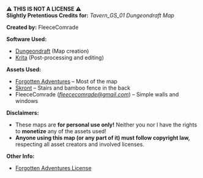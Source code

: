 ⚠️ **THIS IS NOT A LICENSE** ⚠️<br>
**Slightly Pretentious Credits for:** *Tavern_GS_01 Dungeondraft Map*

**Created by:** FleeceComrade

**Software Used:**
- [Dungeondraft](https://dungeondraft.net/) (Map creation)
- [Krita](https://krita.org/en/) (Post-processing and editing)

**Assets Used:**
- [Forgotten Adventures](https://www.forgotten-adventures.net/) – Most of the map
- [Skront](https://www.patreon.com/skront_stuff) – Stairs and bamboo fence in the back
- FleeceComrade (*fleececomrade@gmail.com*) – Simple walls and windows

**Disclaimers:**
- These maps are **for personal use only!** Neither you nor I have the rights to **monetize** any of the assets used!
- **Anyone using this map (or any part of it) must follow copyright law,** respecting all asset creators and involved licenses.

**Other Info:**
- [Forgotten Adventures License](https://docs.google.com/document/d/1YVEXSHlePMtlD-CPAigBF_b_dX9AoLEDJt4mv0oVyvQ/edit?tab=t.0)
